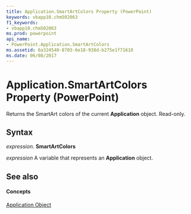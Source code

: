 ```yaml
---
title: Application.SmartArtColors Property (PowerPoint)
keywords: vbapp10.chm502063
f1_keywords:
- vbapp10.chm502063
ms.prod: powerpoint
api_name:
- PowerPoint.Application.SmartArtColors
ms.assetid: 6a324540-8703-6e18-938d-b275e1f71610
ms.date: 06/08/2017
---
```



# Application.SmartArtColors Property (PowerPoint)

Returns the SmartArt colors of the current  **Application** object. Read-only.


## Syntax

 _expression_. **SmartArtColors**

 _expression_ A variable that represents an **Application** object.


## See also


#### Concepts


[Application Object](PowerPoint.Application.md)

